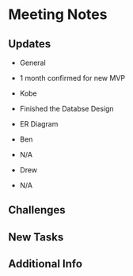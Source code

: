 # Meeting Notes

## Updates

- General
 - 1 month confirmed for new MVP

- Kobe
 - Finished the Databse Design 
 - ER Diagram 

- Ben 
 - N/A 

- Drew
 - N/A

## Challenges

## New Tasks

## Additional Info
